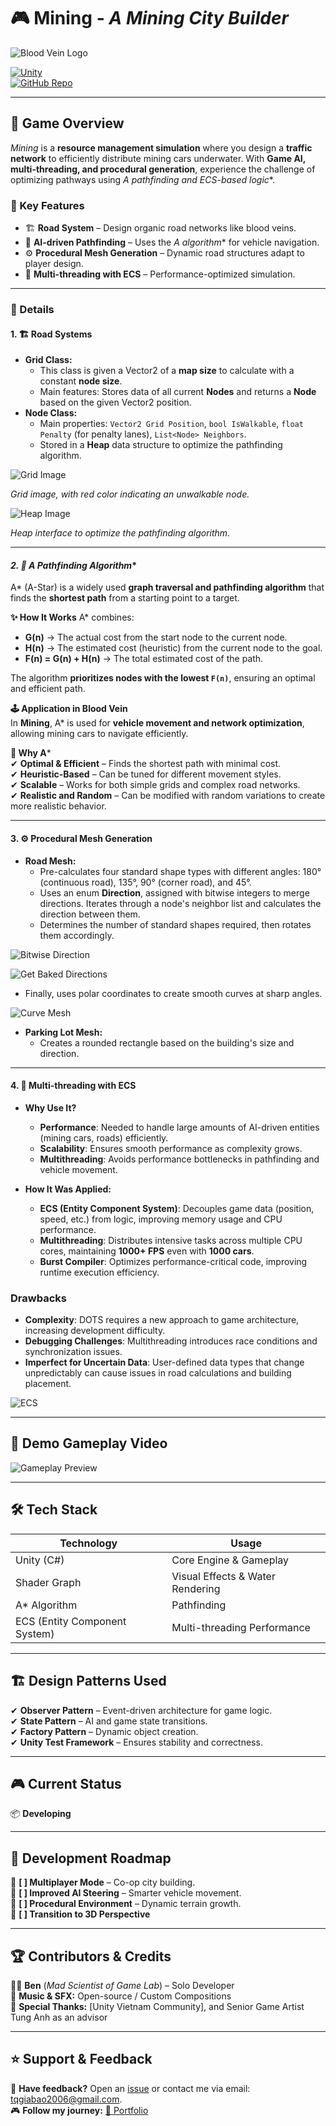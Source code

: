 # 🎮 Mining - *A Mining City Builder*

![Blood Vein Logo](https://github.com/tqgiabao2006/Blood-vein/blob/main/ReadMe/MiningLogo.png?raw=true)

[![Unity](https://img.shields.io/badge/Made_with-Unity-000?logo=unity&style=for-the-badge)](https://unity.com/)  
[![GitHub Repo](https://img.shields.io/badge/View_on-GitHub-blue?style=for-the-badge&logo=github)](https://github.com/tqgiabao2006/Blood-vein)

---

## 🚀 Game Overview  
*Mining* is a **resource management simulation** where you design a **traffic network** to efficiently distribute mining cars underwater. With **Game AI, multi-threading, and procedural generation**, experience the challenge of optimizing pathways using **A* pathfinding and ECS-based logic**.

### 🎯 Key Features
- 🏗 **Road System** – Design organic road networks like blood veins.  
- 🤖 **AI-driven Pathfinding** – Uses the **A* algorithm** for vehicle navigation.  
- ⚙️ **Procedural Mesh Generation** – Dynamic road structures adapt to player design.  
- 🔀 **Multi-threading with ECS** – Performance-optimized simulation.  
---

### 📌 Details

#### **1. 🏗 Road Systems**
- **Grid Class:**
  - This class is given a Vector2 of a **map size** to calculate with a constant **node size**.
  - Main features: Stores data of all current **Nodes** and returns a **Node** based on the given Vector2 position.
- **Node Class:**
  - Main properties: `Vector2 Grid Position`, `bool IsWalkable`, `float Penalty` (for penalty lanes), `List<Node> Neighbors`.
  - Stored in a **Heap** data structure to optimize the pathfinding algorithm.

![Grid Image](https://github.com/tqgiabao2006/Blood-vein/raw/main/ReadMe/BloodVein_Grid.png)

*Grid image, with red color indicating an unwalkable node.*

![Heap Image](https://github.com/tqgiabao2006/Blood-vein/raw/main/ReadMe/Heap.png)

*Heap interface to optimize the pathfinding algorithm.*
 
---

#### **2. 🤖 A* Pathfinding Algorithm**
A* (A-Star) is a widely used **graph traversal and pathfinding algorithm** that finds the **shortest path** from a starting point to a target.

**✨ How It Works**
A* combines:
- **G(n)** → The actual cost from the start node to the current node.
- **H(n)** → The estimated cost (heuristic) from the current node to the goal.
- **F(n) = G(n) + H(n)** → The total estimated cost of the path.

The algorithm **prioritizes nodes with the lowest `F(n)`**, ensuring an optimal and efficient path.  

**🕹 Application in Blood Vein**  
In **Mining**, A* is used for **vehicle movement and network optimization**, allowing mining cars to navigate efficiently.

**📌 Why A***  
✔ **Optimal & Efficient** – Finds the shortest path with minimal cost.  
✔ **Heuristic-Based** – Can be tuned for different movement styles.  
✔ **Scalable** – Works for both simple grids and complex road networks.  
✔ **Realistic and Random** – Can be modified with random variations to create more realistic behavior.  

---

#### **3. ⚙️ Procedural Mesh Generation**
- **Road Mesh:**
  - Pre-calculates four standard shape types with different angles: 180° (continuous road), 135°, 90° (corner road), and 45°.
  - Uses an enum **Direction**, assigned with bitwise integers to merge directions. Iterates through a node's neighbor list and calculates the direction between them.
  - Determines the number of standard shapes required, then rotates them accordingly.

![Bitwise Direction](https://github.com/tqgiabao2006/Blood-vein/raw/main/ReadMe/Enum%20Direction.png)

![Get Baked Directions](https://github.com/tqgiabao2006/Blood-vein/raw/main/ReadMe/Get%20direction.png)

  - Finally, uses polar coordinates to create smooth curves at sharp angles.

![Curve Mesh](https://github.com/tqgiabao2006/Blood-vein/raw/main/ReadMe/Smooth%20curve.png)

- **Parking Lot Mesh:**
  - Creates a rounded rectangle based on the building's size and direction.

---

#### **4. 🔀 Multi-threading with ECS**
- **Why Use It?**
  - **Performance**: Needed to handle large amounts of AI-driven entities (mining cars, roads) efficiently.
  - **Scalability**: Ensures smooth performance as complexity grows.
  - **Multithreading**: Avoids performance bottlenecks in pathfinding and vehicle movement.

- **How It Was Applied:**
  - **ECS (Entity Component System)**: Decouples game data (position, speed, etc.) from logic, improving memory usage and CPU performance.
  - **Multithreading**: Distributes intensive tasks across multiple CPU cores, maintaining **1000+ FPS** even with **1000 cars**.
  - **Burst Compiler**: Optimizes performance-critical code, improving runtime execution efficiency.

### **Drawbacks**
- **Complexity**: DOTS requires a new approach to game architecture, increasing development difficulty.
- **Debugging Challenges**: Multithreading introduces race conditions and synchronization issues.
- **Imperfect for Uncertain Data**: User-defined data types that change unpredictably can cause issues in road calculations and building placement.

![ECS](https://github.com/tqgiabao2006/Blood-vein/raw/main/ReadMe/ECS.png)

---
## 🎥 Demo Gameplay Video
![Gameplay Preview](https://github.com/tqgiabao2006/Blood-vein/raw/main/ReadMe/Gameplay.gif)

---

## 🛠 Tech Stack  
| **Technology**   | **Usage**  |  
|-----------------|-----------|  
| Unity (C#) | Core Engine & Gameplay |  
| Shader Graph | Visual Effects & Water Rendering |  
| A* Algorithm | Pathfinding |  
| ECS (Entity Component System) | Multi-threading Performance |  

---

## 🏗 Design Patterns Used  
✔ **Observer Pattern** – Event-driven architecture for game logic.  
✔ **State Pattern** – AI and game state transitions.  
✔ **Factory Pattern** – Dynamic object creation.  
✔ **Unity Test Framework** – Ensures stability and correctness.  

---

## 🎮 Current Status  
📦 **Developing**

---

## 🚧 Development Roadmap  
🔹 **[ ] Multiplayer Mode** – Co-op city building.  
🔹 **[ ] Improved AI Steering** – Smarter vehicle movement.  
🔹 **[ ] Procedural Environment** – Dynamic terrain growth.  
🔹 **[ ] Transition to 3D Perspective**  

---

## 🏆 Contributors & Credits  
👨‍💻 **Ben** (*Mad Scientist of Game Lab*) – Solo Developer  
🎵 **Music & SFX:** Open-source / Custom Compositions  
📖 **Special Thanks:** [Unity Vietnam Community], and Senior Game Artist Tung Anh as an advisor  

---

## ⭐ Support & Feedback  
💬 **Have feedback?** Open an [issue](https://github.com/tqgiabao2006/blood-vein/issues) or contact me via email: tqgiabao2006@gmail.com.  
🎮 **Follow my journey:** [🔗 Portfolio](https://your-portfolio-link.com)  
